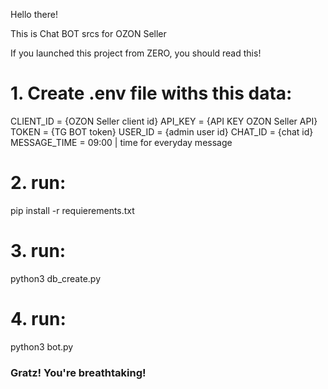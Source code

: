 Hello there! 

This is Chat BOT srcs for OZON Seller

If you launched this project from ZERO, you should read this!

# 1. Create .env file withs this data: 
CLIENT_ID = {OZON Seller client id}
API_KEY = {API KEY OZON Seller API}
TOKEN = {TG BOT token}
USER_ID = {admin user id}
CHAT_ID = {chat id}
MESSAGE_TIME = 09:00   |  time for everyday message

# 2. run:
pip install -r requierements.txt

# 3. run:
python3 db_create.py

# 4. run:
python3 bot.py


### Gratz! You're breathtaking!